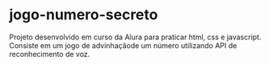 # jogo-numero-secreto
Projeto desenvolvido em curso da Alura para praticar html, css e javascript. Consiste em um jogo de advinhaçãode um número utilizando API de reconhecimento de voz.
